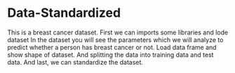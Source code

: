 # Data-Standardized
This is a breast cancer dataset. First we can imports some libraries and lode dataset In the dataset you will see the parameters which we will analyze to predict whether a person has breast cancer or not. Load data frame and show shape of dataset. And splitting the data into training data and test data. And last, we can standardize the dataset.
